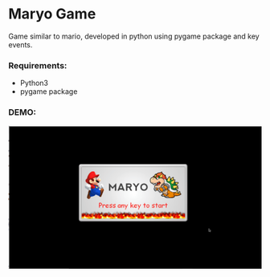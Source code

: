 # Maryo Game

Game similar to mario, developed in python using pygame package and key events.

### Requirements:
- Python3
- pygame package

### DEMO:
![Demo of Maryo Game](../../demos/maryo.gif)
